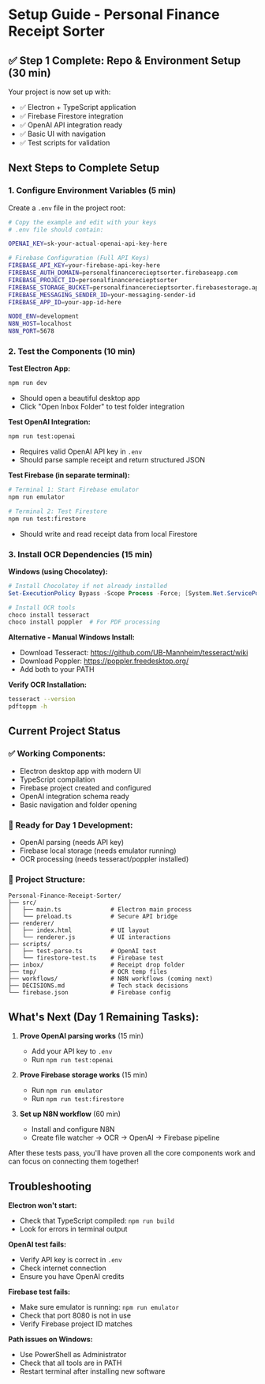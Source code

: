 # Setup Guide - Personal Finance Receipt Sorter

## ✅ Step 1 Complete: Repo & Environment Setup (30 min)

Your project is now set up with:
- ✅ Electron + TypeScript application
- ✅ Firebase Firestore integration
- ✅ OpenAI API integration ready
- ✅ Basic UI with navigation
- ✅ Test scripts for validation

## Next Steps to Complete Setup

### 1. Configure Environment Variables (5 min)

Create a `.env` file in the project root:

```bash
# Copy the example and edit with your keys
# .env file should contain:

OPENAI_KEY=sk-your-actual-openai-api-key-here

# Firebase Configuration (Full API Keys)
FIREBASE_API_KEY=your-firebase-api-key-here
FIREBASE_AUTH_DOMAIN=personalfinancerecieptsorter.firebaseapp.com
FIREBASE_PROJECT_ID=personalfinancerecieptsorter
FIREBASE_STORAGE_BUCKET=personalfinancerecieptsorter.firebasestorage.app
FIREBASE_MESSAGING_SENDER_ID=your-messaging-sender-id
FIREBASE_APP_ID=your-app-id-here

NODE_ENV=development
N8N_HOST=localhost
N8N_PORT=5678
```

### 2. Test the Components (10 min)

**Test Electron App:**
```bash
npm run dev
```
- Should open a beautiful desktop app
- Click "Open Inbox Folder" to test folder integration

**Test OpenAI Integration:**
```bash
npm run test:openai
```
- Requires valid OpenAI API key in `.env`
- Should parse sample receipt and return structured JSON

**Test Firebase (in separate terminal):**
```bash
# Terminal 1: Start Firebase emulator
npm run emulator

# Terminal 2: Test Firestore
npm run test:firestore
```
- Should write and read receipt data from local Firestore

### 3. Install OCR Dependencies (15 min)

**Windows (using Chocolatey):**
```powershell
# Install Chocolatey if not already installed
Set-ExecutionPolicy Bypass -Scope Process -Force; [System.Net.ServicePointManager]::SecurityProtocol = [System.Net.ServicePointManager]::SecurityProtocol -bor 3072; iex ((New-Object System.Net.WebClient).DownloadString('https://community.chocolatey.org/install.ps1'))

# Install OCR tools
choco install tesseract
choco install poppler  # For PDF processing
```

**Alternative - Manual Windows Install:**
- Download Tesseract: https://github.com/UB-Mannheim/tesseract/wiki
- Download Poppler: https://poppler.freedesktop.org/
- Add both to your PATH

**Verify OCR Installation:**
```bash
tesseract --version
pdftoppm -h
```

## Current Project Status

### ✅ Working Components:
- Electron desktop app with modern UI
- TypeScript compilation
- Firebase project created and configured
- OpenAI integration schema ready
- Basic navigation and folder opening

### 🔄 Ready for Day 1 Development:
- OpenAI parsing (needs API key)
- Firebase local storage (needs emulator running)
- OCR processing (needs tesseract/poppler installed)

### 📁 Project Structure:
```
Personal-Finance-Receipt-Sorter/
├── src/
│   ├── main.ts              # Electron main process
│   └── preload.ts           # Secure API bridge
├── renderer/
│   ├── index.html           # UI layout
│   └── renderer.js          # UI interactions
├── scripts/
│   ├── test-parse.ts        # OpenAI test
│   └── firestore-test.ts    # Firebase test
├── inbox/                   # Receipt drop folder
├── tmp/                     # OCR temp files
├── workflows/               # N8N workflows (coming next)
├── DECISIONS.md             # Tech stack decisions
└── firebase.json            # Firebase config
```

## What's Next (Day 1 Remaining Tasks):

1. **Prove OpenAI parsing works** (15 min)
   - Add your API key to `.env`
   - Run `npm run test:openai`

2. **Prove Firebase storage works** (15 min)
   - Run `npm run emulator` 
   - Run `npm run test:firestore`

3. **Set up N8N workflow** (60 min)
   - Install and configure N8N
   - Create file watcher → OCR → OpenAI → Firebase pipeline

After these tests pass, you'll have proven all the core components work and can focus on connecting them together!

## Troubleshooting

**Electron won't start:**
- Check that TypeScript compiled: `npm run build`
- Look for errors in terminal output

**OpenAI test fails:**
- Verify API key is correct in `.env`
- Check internet connection
- Ensure you have OpenAI credits

**Firebase test fails:**
- Make sure emulator is running: `npm run emulator`
- Check that port 8080 is not in use
- Verify Firebase project ID matches

**Path issues on Windows:**
- Use PowerShell as Administrator
- Check that all tools are in PATH
- Restart terminal after installing new software 